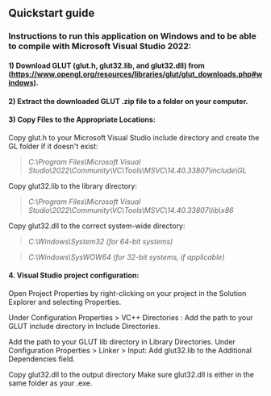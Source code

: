 ## Quickstart guide

### Instructions to run this application on Windows and to be able to compile with Microsoft Visual Studio 2022:

#### 1) Download GLUT (glut.h, glut32.lib, and glut32.dll) from (https://www.opengl.org/resources/libraries/glut/glut_downloads.php#windows).

#### 2) Extract the downloaded GLUT .zip file to a folder on your computer.

#### 3) Copy Files to the Appropriate Locations:

Copy glut.h to your Microsoft Visual Studio include directory and create the GL folder if it doesn't exist:

> *C:\Program Files\Microsoft Visual Studio\2022\Community\VC\Tools\MSVC\14.40.33807\include\GL*

Copy glut32.lib to the library directory:

> *C:\Program Files\Microsoft Visual Studio\2022\Community\VC\Tools\MSVC\14.40.33807\lib\x86*

Copy glut32.dll to the correct system-wide directory:

> *C:\Windows\System32 (for 64-bit systems)*

> *C:\Windows\SysWOW64 (for 32-bit systems, if applicable)*

#### 4. Visual Studio project configuration:

Open Project Properties by right-clicking on your project in the Solution Explorer and selecting Properties. 

Under Configuration Properties > VC++ Directories : Add the path to your GLUT include directory in Include Directories.

Add the path to your GLUT lib directory in Library Directories. Under Configuration     Properties > Linker > Input: Add glut32.lib to the Additional Dependencies field.

Copy glut32.dll to the output directory Make sure glut32.dll is either in the same folder as your .exe.

